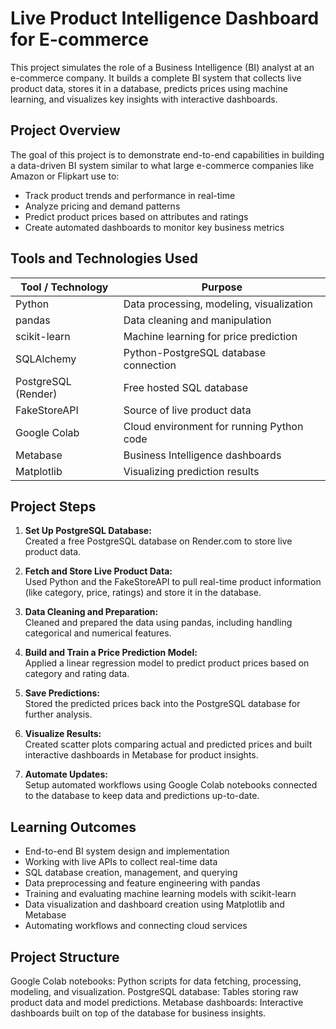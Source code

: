 # Live Product Intelligence Dashboard for E-commerce

This project simulates the role of a Business Intelligence (BI) analyst at an e-commerce company. It builds a complete BI system that collects live product data, stores it in a database, predicts prices using machine learning, and visualizes key insights with interactive dashboards.


## Project Overview

The goal of this project is to demonstrate end-to-end capabilities in building a data-driven BI system similar to what large e-commerce companies like Amazon or Flipkart use to:
- Track product trends and performance in real-time  
- Analyze pricing and demand patterns  
- Predict product prices based on attributes and ratings  
- Create automated dashboards to monitor key business metrics


## Tools and Technologies Used

| Tool / Technology | Purpose                              |
|-------------------|------------------------------------|
| Python            | Data processing, modeling, visualization |
| pandas            | Data cleaning and manipulation      |
| scikit-learn      | Machine learning for price prediction |
| SQLAlchemy        | Python-PostgreSQL database connection |
| PostgreSQL (Render) | Free hosted SQL database            |
| FakeStoreAPI      | Source of live product data         |
| Google Colab      | Cloud environment for running Python code |
| Metabase          | Business Intelligence dashboards    |
| Matplotlib        | Visualizing prediction results      |


## Project Steps

1. **Set Up PostgreSQL Database:**  
   Created a free PostgreSQL database on Render.com to store live product data.

2. **Fetch and Store Live Product Data:**  
   Used Python and the FakeStoreAPI to pull real-time product information (like category, price, ratings) and store it in the database.

3. **Data Cleaning and Preparation:**  
   Cleaned and prepared the data using pandas, including handling categorical and numerical features.

4. **Build and Train a Price Prediction Model:**  
   Applied a linear regression model to predict product prices based on category and rating data.

5. **Save Predictions:**  
   Stored the predicted prices back into the PostgreSQL database for further analysis.

6. **Visualize Results:**  
   Created scatter plots comparing actual and predicted prices and built interactive dashboards in Metabase for product insights.

7. **Automate Updates:**  
   Setup automated workflows using Google Colab notebooks connected to the database to keep data and predictions up-to-date.


## Learning Outcomes

- End-to-end BI system design and implementation
- Working with live APIs to collect real-time data
- SQL database creation, management, and querying
- Data preprocessing and feature engineering with pandas
- Training and evaluating machine learning models with scikit-learn
- Data visualization and dashboard creation using Matplotlib and Metabase
- Automating workflows and connecting cloud services


## Project Structure

Google Colab notebooks: Python scripts for data fetching, processing, modeling, and visualization.
PostgreSQL database: Tables storing raw product data and model predictions.
Metabase dashboards: Interactive dashboards built on top of the database for business insights.
